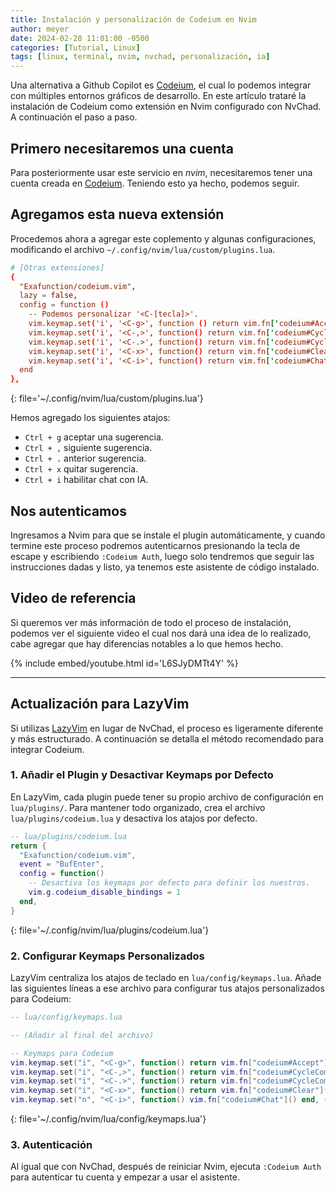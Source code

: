 ```yaml
---
title: Instalación y personalización de Codeium en Nvim
author: meyer
date: 2024-02-28 11:01:00 -0500
categories: [Tutorial, Linux]
tags: [linux, terminal, nvim, nvchad, personalización, ia]
---
```


Una alternativa a Github Copilot es [Codeium](https://github.com/Exafunction/codeium.vim), el cual lo podemos integrar con múltiples entornos gráficos de desarrollo. En este artículo trataré la instalación de Codeium como extensión en Nvim configurado con NvChad. A continuación el paso a paso.

## Primero necesitaremos una cuenta

Para posteriormente usar este servicio en _nvim_, necesitaremos tener una cuenta creada en [Codeium](https://codeium.com/account/register). Teniendo esto ya hecho, podemos seguir.
 
## Agregamos esta nueva extensión

Procedemos ahora a agregar este coplemento y algunas configuraciones, modificando el archivo `~/.config/nvim/lua/custom/plugins.lua`.

```conf
# [Otras extensiones]
{
  "Exafunction/codeium.vim",
  lazy = false,
  config = function ()
    -- Podemos personalizar '<C-[tecla]>'.
    vim.keymap.set('i', '<C-g>', function () return vim.fn['codeium#Accept']() end, { expr = true, silent = true })
    vim.keymap.set('i', '<C-,>', function() return vim.fn['codeium#CycleCompletions'](1) end, { expr = true, silent = true })
    vim.keymap.set('i', '<C-.>', function() return vim.fn['codeium#CycleCompletions'](-1) end, { expr = true, silent = true })
    vim.keymap.set('i', '<C-x>', function() return vim.fn['codeium#Clear']() end, { expr = true, silent = true })
    vim.keymap.set('i', '<C-i>', function() return vim.fn['codeium#Chat']() end)
  end
},
```
{: file='~/.config/nvim/lua/custom/plugins.lua'}

Hemos agregado los siguientes atajos:
- `Ctrl + g` aceptar una sugerencia.
- `Ctrl + ,` siguiente sugerencia.
- `Ctrl + .` anterior sugerencia.
- `Ctrl + x` quitar sugerencia.
- `Ctrl + i` habilitar chat con IA.

## Nos autenticamos

Ingresamos a Nvim para que se instale el plugin automáticamente, y cuando termine este proceso podremos autenticarnos presionando la tecla de escape y escribiendo `:Codeium Auth`, luego solo tendremos que seguir las instrucciones dadas y listo, ya tenemos este asistente de código instalado.

## Video de referencia

Si queremos ver más información de todo el proceso de instalación, podemos ver el siguiente video el cual nos dará una idea de lo realizado, cabe agregar que hay diferencias notables a lo que hemos hecho.

{% include embed/youtube.html id='L6SJyDMTt4Y' %}

---

## Actualización para LazyVim

Si utilizas [LazyVim](https://www.lazyvim.org/) en lugar de NvChad, el proceso es ligeramente diferente y más estructurado. A continuación se detalla el método recomendado para integrar Codeium.

### 1. Añadir el Plugin y Desactivar Keymaps por Defecto

En LazyVim, cada plugin puede tener su propio archivo de configuración en `lua/plugins/`. Para mantener todo organizado, crea el archivo `lua/plugins/codeium.lua` y desactiva los atajos por defecto.

```lua
-- lua/plugins/codeium.lua
return {
  "Exafunction/codeium.vim",
  event = "BufEnter",
  config = function()
    -- Desactiva los keymaps por defecto para definir los nuestros.
    vim.g.codeium_disable_bindings = 1
  end,
}
```
{: file='~/.config/nvim/lua/plugins/codeium.lua'}

### 2. Configurar Keymaps Personalizados

LazyVim centraliza los atajos de teclado en `lua/config/keymaps.lua`. Añade las siguientes líneas a ese archivo para configurar tus atajos personalizados para Codeium:

```lua
-- lua/config/keymaps.lua

-- (Añadir al final del archivo)

-- Keymaps para Codeium
vim.keymap.set("i", "<C-g>", function() return vim.fn["codeium#Accept"]() end, { expr = true, silent = true, desc = "Codeium: Aceptar" })
vim.keymap.set("i", "<C-,>", function() return vim.fn["codeium#CycleCompletions"](1) end, { expr = true, silent = true, desc = "Codeium: Siguiente" })
vim.keymap.set("i", "<C-.>", function() return vim.fn["codeium#CycleCompletions"](-1) end, { expr = true, silent = true, desc = "Codeium: Anterior" })
vim.keymap.set("i", "<C-x>", function() return vim.fn["codeium#Clear"]() end, { expr = true, silent = true, desc = "Codeium: Limpiar" })
vim.keymap.set("n", "<C-i>", function() vim.fn["codeium#Chat"]() end, { silent = true, desc = "Codeium: Chat" })
```
{: file='~/.config/nvim/lua/config/keymaps.lua'}

### 3. Autenticación

Al igual que con NvChad, después de reiniciar Nvim, ejecuta `:Codeium Auth` para autenticar tu cuenta y empezar a usar el asistente.

